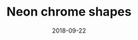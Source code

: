 ---
title: Neon chrome shapes
date: 2018-09-22
caption: A set of long, almond-shaped acrylic nails, painted with a neon orange polish, with a clear accent covered with bright pink, black, and orange shapes and dots
img: /images/nails/neon-chrome-shapes.jpg
thumbnail: /images/thumbnails/nails/neon-chrome-shapes.jpg
---